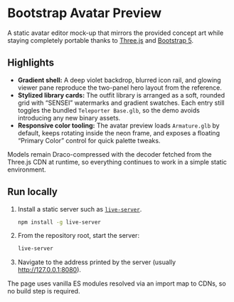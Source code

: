 # Bootstrap Avatar Preview

A static avatar editor mock-up that mirrors the provided concept art while staying completely portable thanks to [Three.js](https://threejs.org/) and [Bootstrap 5](https://getbootstrap.com/).

## Highlights
- **Gradient shell:** A deep violet backdrop, blurred icon rail, and glowing viewer pane reproduce the two-panel hero layout from the reference.
- **Stylized library cards:** The outfit library is arranged as a soft, rounded grid with “SENSEI” watermarks and gradient swatches. Each entry still toggles the bundled `Teleporter Base.glb`, so the demo avoids introducing any new binary assets.
- **Responsive color tooling:** The avatar preview loads `Armature.glb` by default, keeps rotating inside the neon frame, and exposes a floating “Primary Color” control for quick palette tweaks.

Models remain Draco-compressed with the decoder fetched from the Three.js CDN at runtime, so everything continues to work in a simple static environment.

## Run locally
1. Install a static server such as [`live-server`](https://www.npmjs.com/package/live-server).
   ```bash
   npm install -g live-server
   ```
2. From the repository root, start the server:
   ```bash
   live-server
   ```
3. Navigate to the address printed by the server (usually http://127.0.0.1:8080).

The page uses vanilla ES modules resolved via an import map to CDNs, so no build step is required.
